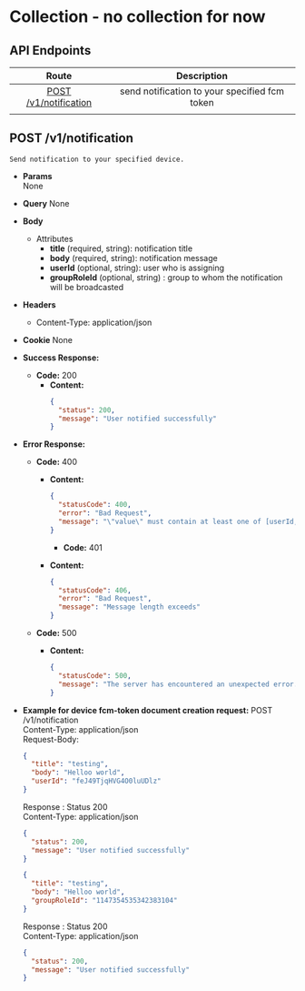 # Collection - no collection for now

## API Endpoints

|                    Route                    |                  Description                  |
| :-----------------------------------------: | :-------------------------------------------: |
| [POST /v1/notification](#post-notification) | send notification to your specified fcm token |
|                                             |

## POST /v1/notification

    Send notification to your specified device.

- **Params**  
  None
- **Query**
  None
- **Body**

  - Attributes
    - **title** (required, string): notification title
    - **body** (required, string): notification message
    - **userId** (optional, string): user who is assigning
    - **groupRoleId** (optional, string) : group to whom the notification will be broadcasted

- **Headers**
  - Content-Type: application/json
- **Cookie**
  None
- **Success Response:**
  - **Code:** 200
    - **Content:**
      ```json
      {
        "status": 200,
        "message": "User notified successfully"
      }
      ```
- **Error Response:**

  - **Code:** 400

    - **Content:**

      ```json
      {
        "statusCode": 400,
        "error": "Bad Request",
        "message": "\"value\" must contain at least one of [userId, groupRoleId]"
      }
      ```

      - **Code:** 401

    - **Content:**
      ```json
      {
        "statusCode": 406,
        "error": "Bad Request",
        "message": "Message length exceeds"
      }
      ```

  - **Code:** 500
    - **Content:**
      ```json
      {
        "statusCode": 500,
        "message": "The server has encountered an unexpected error. Please contact the administrator for more information."
      }
      ```

- **Example for device fcm-token document creation request:**
  POST /v1/notification<br/>
  Content-Type: application/json<br/>
  Request-Body:<br/>

  ```json
  {
    "title": "testing",
    "body": "Helloo world",
    "userId": "feJ49TjqHVG4O0luUDlz"
  }
  ```

  Response :
  Status 200<br/>
  Content-Type: application/json<br/>

  ```json
  {
    "status": 200,
    "message": "User notified successfully"
  }
  ```

  ```json
  {
    "title": "testing",
    "body": "Helloo world",
    "groupRoleId": "1147354535342383104"
  }
  ```

  Response :
  Status 200<br/>
  Content-Type: application/json<br/>

  ```json
  {
    "status": 200,
    "message": "User notified successfully"
  }
  ```
